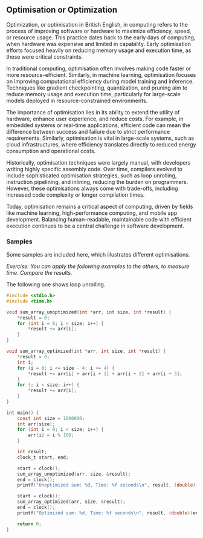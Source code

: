 
## Optimisation or Optimization

Optimization, or optimisation in British English, in computing refers to the process of improving
software or hardware to maximize efficiency, speed, or resource usage. This practice dates back to
the early days of computing, when hardware was expensive and limited in capability. Early optimisation
efforts focused heavily on reducing memory usage and execution time, as these were critical constraints.

In traditional computing, optimisation often involves making code faster or more resource-efficient.
Similarly, in machine learning, optimisation focuses on improving computational efficiency during model
training and inference. Techniques like gradient checkpointing, quantization, and pruning aim to reduce
memory usage and execution time, particularly for large-scale models deployed in resource-constrained
environments.

The importance of optimisation lies in its ability to extend the utility of hardware, enhance user
experience, and reduce costs. For example, in embedded systems or real-time applications, efficient
code can mean the difference between success and failure due to strict performance requirements.
Similarly, optimisation is vital in large-scale systems, such as cloud infrastructures, where efficiency
translates directly to reduced energy consumption and operational costs.

Historically, optimisation techniques were largely manual, with developers writing highly specific
assembly code. Over time, compilers evolved to include sophisticated optimisation strategies, such
as loop unrolling, instruction pipelining, and inlining, reducing the burden on programmers. However,
these optimisations always come with trade-offs, including increased code complexity or longer compilation
times.

Today, optimisation remains a critical aspect of computing, driven by fields like machine learning,
high-performance computing, and mobile app development. Balancing human-readable, maintainable code
with efficient execution continues to be a central challenge in software development.


### Samples

Some samples are included here, which illustrates different optimisations.

*Exercise: You can apply the following examples to the others, to measure time. Compare the results.*

The following one shows loop unrolling.

```c
#include <stdio.h>
#include <time.h>

void sum_array_unoptimized(int *arr, int size, int *result) {
    *result = 0;
    for (int i = 0; i < size; i++) {
        *result += arr[i];
    }
}

void sum_array_optimized(int *arr, int size, int *result) {
    *result = 0;
    int i;
    for (i = 0; i <= size - 4; i += 4) {
        *result += arr[i] + arr[i + 1] + arr[i + 2] + arr[i + 3];
    }
    for (; i < size; i++) {
        *result += arr[i];
    }
}

int main() {
    const int size = 1000000;
    int arr[size];
    for (int i = 0; i < size; i++) {
        arr[i] = i % 100;
    }

    int result;
    clock_t start, end;

    start = clock();
    sum_array_unoptimized(arr, size, &result);
    end = clock();
    printf("Unoptimized sum: %d, Time: %f seconds\n", result, (double)(end - start) / CLOCKS_PER_SEC);

    start = clock();
    sum_array_optimized(arr, size, &result);
    end = clock();
    printf("Optimized sum: %d, Time: %f seconds\n", result, (double)(end - start) / CLOCKS_PER_SEC);

    return 0;
}
```
